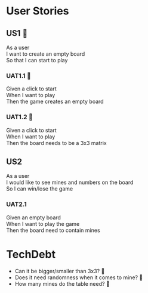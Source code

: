 # User Stories

## US1 🐼

As a user \
I want to create an empty board \
So that I can start to play

### UAT1.1 🐼

Given a click to start \
When I want to play \
Then the game creates an empty board

### UAT1.2 🐼

Given a click to start \
When I want to play \
Then the board needs to be a 3x3 matrix

## US2

As a user \
I would like to see mines and numbers on the board \
So I can win/lose the game

### UAT2.1

Given an empty board \
When I want to play the game \
Then the board need to contain mines

# TechDebt

- Can it be bigger/smaller than 3x3? 🐶
- Does it need randomness when it comes to mine? 🐶
- How many mines do the table need? 🐶

